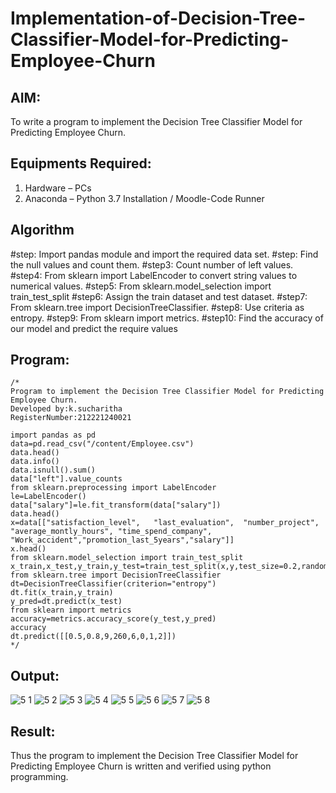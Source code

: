 # Implementation-of-Decision-Tree-Classifier-Model-for-Predicting-Employee-Churn

## AIM:
To write a program to implement the Decision Tree Classifier Model for Predicting Employee Churn.

## Equipments Required:
1. Hardware – PCs
2. Anaconda – Python 3.7 Installation / Moodle-Code Runner

## Algorithm
#step:
Import pandas module and import the required data set.
#step:
Find the null values and count them.
#step3:
Count number of left values.
#step4:
From sklearn import LabelEncoder to convert string values to numerical values.
#step5:
From sklearn.model_selection import train_test_split
#step6:
Assign the train dataset and test dataset.
#step7:
From sklearn.tree import DecisionTreeClassifier.
#step8:
Use criteria as entropy.
#step9:
From sklearn import metrics.
#step10:
Find the accuracy of our model and predict the require values


## Program:
```
/*
Program to implement the Decision Tree Classifier Model for Predicting Employee Churn.
Developed by:k.sucharitha 
RegisterNumber:212221240021

import pandas as pd
data=pd.read_csv("/content/Employee.csv")
data.head()
data.info()
data.isnull().sum()
data["left"].value_counts
from sklearn.preprocessing import LabelEncoder
le=LabelEncoder()
data["salary"]=le.fit_transform(data["salary"])
data.head()
x=data[["satisfaction_level",	"last_evaluation",	"number_project",	"average_montly_hours",	"time_spend_company",	"Work_accident","promotion_last_5years","salary"]]
x.head()
from sklearn.model_selection import train_test_split
x_train,x_test,y_train,y_test=train_test_split(x,y,test_size=0.2,random_state=100)
from sklearn.tree import DecisionTreeClassifier
dt=DecisionTreeClassifier(criterion="entropy")
dt.fit(x_train,y_train)
y_pred=dt.predict(x_test)
from sklearn import metrics
accuracy=metrics.accuracy_score(y_test,y_pred)
accuracy
dt.predict([[0.5,0.8,9,260,6,0,1,2]])
*/
```

## Output:
![5 1](https://user-images.githubusercontent.com/94166007/172895842-41dd97dd-b985-4a29-a155-6d5f8cea4005.jpeg)
![5 2](https://user-images.githubusercontent.com/94166007/172895897-efa04af7-2435-4d8b-9c9f-d943392cfc14.jpeg)
![5 3](https://user-images.githubusercontent.com/94166007/172895917-bf558a00-16d3-4fd9-bb7e-73eec7ebb24a.jpeg)
![5 4](https://user-images.githubusercontent.com/94166007/172895923-6973cab5-bfa6-4dd8-9f53-f03c0742f535.jpeg)
![5 5](https://user-images.githubusercontent.com/94166007/172895935-b8aaa888-e3e6-4395-b181-664a9ae3cb82.jpeg)
![5 6](https://user-images.githubusercontent.com/94166007/172895975-ca2c383b-6ab3-4175-964e-f2bc84a6b4d9.jpeg)
![5 7](https://user-images.githubusercontent.com/94166007/172895996-eaddfac4-500e-43c7-a8e0-29632e81dc0a.jpeg)
![5 8](https://user-images.githubusercontent.com/94166007/172896011-cddc612a-787f-4893-8571-63f426226151.jpeg)

## Result:
Thus the program to implement the  Decision Tree Classifier Model for Predicting Employee Churn is written and verified using python programming.
